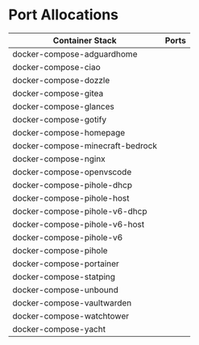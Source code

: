 # Port Allocations

| Container Stack                  | Ports |
|----------------------------------|-------|
| docker-compose-adguardhome       |       |
| docker-compose-ciao              |       |
| docker-compose-dozzle            |       |
| docker-compose-gitea             |       |
| docker-compose-glances           |       |
| docker-compose-gotify            |       |
| docker-compose-homepage          |       |
| docker-compose-minecraft-bedrock |       |
| docker-compose-nginx             |       |
| docker-compose-openvscode        |       |
| docker-compose-pihole-dhcp       |       |
| docker-compose-pihole-host       |       |
| docker-compose-pihole-v6-dhcp    |       |
| docker-compose-pihole-v6-host    |       |
| docker-compose-pihole-v6         |       |
| docker-compose-pihole            |       |
| docker-compose-portainer         |       |
| docker-compose-statping          |       |
| docker-compose-unbound           |       |
| docker-compose-vaultwarden       |       |
| docker-compose-watchtower        |       |
| docker-compose-yacht             |       |
